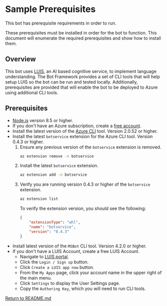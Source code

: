 # Sample Prerequisites
This bot has prerequisite requirements in order to run.

These prerequisites must be installed in order for the bot to function.  This document will enumerate the required prerequisites and show how to install them.

## Overview
This bot uses [LUIS][1], an AI based cognitive service, to implement language understanding.  The Bot Framework provides a set of CLI tools that will help setup LUIS so the bot can be run and tested locally.  Additionally, prerequisites are provided that will enable the bot to be deployed to Azure using additional CLI tools.

## Prerequisites
- [Node.js][4] version 8.5 or higher.
- If you don't have an Azure subscription, create a [free account][5].
- Install the latest version of the [Azure CLI][6] tool. Version 2.0.52 or higher.
- Install the latest `botservice` extension for the Azure CLI tool.  Version 0.4.3 or higher.
    1. Ensure any previous version of the `botservice` extension is removed.
        ```bash
        az extension remove -n botservice
        ```
    1. Install the latest `botservice` extension.
        ```bash
        az extension add -n botservice
        ```
    1. Verify you are running version 0.4.3 or higher of the `botservice` extension.
        ```bash
        az extension list
        ```
        To verify the extension version, you should see the following:
        ```json
        {
            "extensionType": "whl",
            "name": "botservice",
            "version": "0.4.3"
        }
        ```
- Install latest version of the `MSBot` CLI tool. Version 4.2.0 or higher.
- If you don't have a LUIS Account, create a free LUIS Account.
    - Navigate to [LUIS portal][1].
    - Click the `Login / Sign up` button.
    - Click `Create a LUIS app now` button.
    - From the `My Apps` page, click your account name in the upper right of the main menu.
    - Click `Settings` to display the User Settings page.
    - Copy the `Authoring Key`, which you will need to run CLI tools.

[Return to README.md][3]


[1]: https://www.luis.ai
[3]: ./README.md
[4]: https://nodejs.org
[5]: https://azure.microsoft.com/free/
[6]: https://docs.microsoft.com/cli/azure/install-azure-cli?view=azure-cli-latest
